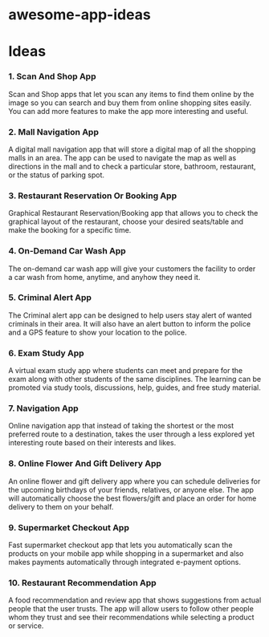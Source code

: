 # awesome-app-ideas

# Ideas

### 1. Scan And Shop App
Scan and Shop apps that let you scan any items to find them online by the image so you can search and buy them from online shopping sites easily. You can add more features to make the app more interesting and useful.

### 2. Mall Navigation App
A digital mall navigation app that will store a digital map of all the shopping malls in an area. The app can be used to navigate the map as well as directions in the mall and to check a particular store, bathroom, restaurant, or the status of parking spot.

### 3. Restaurant Reservation Or Booking App
Graphical Restaurant Reservation/Booking app that allows you to check the graphical layout of the restaurant, choose your desired seats/table and make the booking for a specific time.

### 4. On-Demand Car Wash App
The on-demand car wash app will give your customers the facility to order a car wash from home, anytime, and anyhow they need it.

### 5. Criminal Alert App
The Criminal alert app can be designed to help users stay alert of wanted criminals in their area. It will also have an alert button to inform the police and a GPS feature to show your location to the police.

### 6. Exam Study App
A virtual exam study app where students can meet and prepare for the exam along with other students of the same disciplines. The learning can be promoted via study tools, discussions, help, guides, and free study material.

### 7. Navigation App
Online navigation app that instead of taking the shortest or the most preferred route to a destination, takes the user through a less explored yet interesting route based on their interests and likes.

### 8. Online Flower And Gift Delivery App
An online flower and gift delivery app where you can schedule deliveries for the upcoming birthdays of your friends, relatives, or anyone else.
The app will automatically choose the best flowers/gift and place an order for home delivery to them on your behalf.

### 9. Supermarket Checkout App
Fast supermarket checkout app that lets you automatically scan the products on your mobile app while shopping in a supermarket and also makes payments automatically through integrated e-payment options.

### 10. Restaurant Recommendation App
A food recommendation and review app that shows suggestions from actual people that the user trusts.
The app will allow users to follow other people whom they trust and see their recommendations while selecting a product or service.

